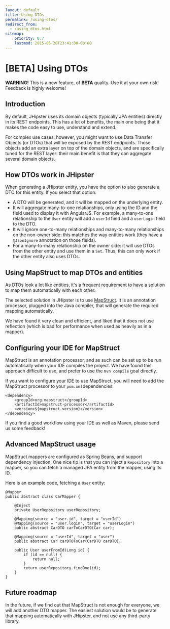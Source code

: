 ```yaml
---
layout: default
title: Using DTOs
permalink: /using-dtos/
redirect_from:
  - /using_dtos.html
sitemap:
    priority: 0.7
    lastmod: 2015-05-28T23:41:00-00:00
---
```


# <i class="fa fa-briefcase"></i> [BETA] Using DTOs

__WARNING!__ This is a new feature, of <b>BETA</b> quality. Use it at your own risk! Feedback is highly welcome!

## Introduction

By default, JHipster uses its domain objects (typically JPA entities) directly in its REST endpoints. This has a lot of benefits, the main one being that it makes the code easy to use, understand and extend.

For complex use cases, however, you might want to use Data Transfer Objects (or DTOs) that will be exposed by the REST endpoints. Those objects add an extra layer on top of the domain objects, and are specifically tuned for the REST layer: their main benefit is that they can aggregate several domain objects.

## How DTOs work in JHipster

When generating a JHipster entity, you have the option to also generate a DTO for this entity. If you select that option:

- A DTO will be generated, and it will be mapped on the underlying entity.
- It will aggregate many-to-one relationships, only using the ID and the field used to display it with AngularJS. For example, a many-to-one relationship to the `User` entity will add a `userId` field and a `userLogin` field to the DTO.
- It will ignore one-to-many relationships and many-to-many relationships on the non-owner side: this matches the way entities work (they have a `@JsonIgnore` annotation on those fields).
- For a many-to-many relationship on the owner side: it will use DTOs from the other entity and use them in a `Set`. Thus, this can only work if the other entity also uses DTOs.

## Using MapStruct to map DTOs and entities

As DTOs look a lot like entities, it's a frequent requirement to have a solution to map them automatically with each other.

The selected solution in JHipster is to use [MapStruct](http://mapstruct.org/). It is an annotation processor, plugged into the Java compiler, that will generate the required mapping automatically.

We have found it very clean and efficient, and liked that it does not use reflection (which is bad for performance when used as heavily as in a mapper).

## Configuring your IDE for MapStruct

MapStruct is an annotation processor, and as such can be set up to be run automatically when your IDE compiles the project. We have found this approach difficult to use, and prefer to use the `mvn compile` goal directly.

If you want to configure your IDE to use MapStruct, you will need to add the MapStruct processor to your `pom.xml`dependencies:

    <dependency>
        <groupId>org.mapstruct</groupId>
        <artifactId>mapstruct-processor</artifactId>
        <version>${mapstruct.version}</version>
    </dependency>

If you find a good workflow using your IDE as well as Maven, please send us some feedback!

## Advanced MapStruct usage

MapStruct mappers are configured as Spring Beans, and support dependency injection. One nice tip is that you can inject a `Repository` into a mapper, so you can fetch a managed JPA entity from the mapper, using its ID.

Here is an example code, fetching a `User` entity:

    @Mapper
    public abstract class CarMapper {

        @Inject
        private UserRepository userRepository;

        @Mapping(source = "user.id", target = "userId")
        @Mapping(source = "user.login", target = "userLogin")
        public abstract CarDTO carToCarDTO(Car car);

        @Mapping(source = "userId", target = "user")
        public abstract Car carDTOToCar(CarDTO carDTO);

        public User userFromId(Long id) {
            if (id == null) {
                return null;
            }
            return userRepository.findOne(id);
        }
    }

## Future roadmap

In the future, if we find out that MapStruct is not enough for everyone, we will add another DTO mapper. The easiest solution would be to generate that mapping automatically with JHipster, and not use any third-party library.
